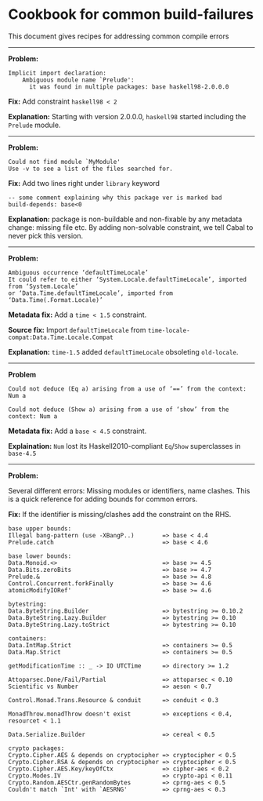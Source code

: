 # Cookbook for common build-failures

This document gives recipes for addressing common compile errors

----

**Problem:**

    Implicit import declaration:
        Ambiguous module name `Prelude':
          it was found in multiple packages: base haskell98-2.0.0.0

**Fix:** Add constraint `haskell98 < 2`

**Explanation:** Starting with version 2.0.0.0, `haskell98` started including the `Prelude` module.

----

**Problem:**

```
Could not find module `MyModule'
Use -v to see a list of the files searched for.
```

**Fix:** Add two lines right under `library` keyword

```
-- some comment explaining why this package ver is marked bad
build-depends: base<0
```

**Explanation:** package is non-buildable and non-fixable by any metadata
change: missing file etc. By adding non-solvable constraint, we tell Cabal to
never pick this version.

----

**Problem:**

```
Ambiguous occurrence ‘defaultTimeLocale’
It could refer to either ‘System.Locale.defaultTimeLocale’, imported from ‘System.Locale’
or ‘Data.Time.defaultTimeLocale’, imported from  ‘Data.Time(.Format.Locale)’
```

**Metadata fix:** Add a `time < 1.5` constraint.

**Source fix:** Import `defaultTimeLocale` from `time-locale-compat:Data.Time.Locale.Compat`

**Explanation:** `time-1.5` added `defaultTimeLocale` obsoleting `old-locale`.

---

**Problem**

```
Could not deduce (Eq a) arising from a use of ‘==’ from the context: Num a
```

```
Could not deduce (Show a) arising from a use of ‘show’ from the context: Num a
```

**Metadata fix:** Add a `base < 4.5` constraint.

**Explaination:** `Num` lost its Haskell2010-compliant `Eq`/`Show` superclasses in `base-4.5`

---

**Problem:**

Several different errors: Missing modules or identifiers, name clashes.
This is a quick reference for adding bounds for common errors.

**Fix:** If the identifier is missing/clashes add the constraint on the RHS.

```
base upper bounds:
Illegal bang-pattern (use -XBangP..)        => base < 4.4
Prelude.catch                               => base < 4.6

base lower bounds:
Data.Monoid.<>                              => base >= 4.5
Data.Bits.zeroBits                          => base >= 4.7
Prelude.&                                   => base >= 4.8
Control.Concurrent.forkFinally              => base >= 4.6
atomicModifyIORef'                          => base >= 4.6

bytestring:
Data.ByteString.Builder                     => bytestring >= 0.10.2
Data.ByteString.Lazy.Builder                => bytestring >= 0.10
Data.ByteString.Lazy.toStrict               => bytestring >= 0.10

containers:
Data.IntMap.Strict                          => containers >= 0.5
Data.Map.Strict                             => containers >= 0.5

getModificationTime :: _ -> IO UTCTime      => directory >= 1.2

Attoparsec.Done/Fail/Partial                => attoparsec < 0.10
Scientific vs Number                        => aeson < 0.7

Control.Monad.Trans.Resource & conduit      => conduit < 0.3

MonadThrow.monadThrow doesn't exist         => exceptions < 0.4, resourcet < 1.1

Data.Serialize.Builder                      => cereal < 0.5

crypto packages:
Crypto.Cipher.AES & depends on cryptocipher => cryptocipher < 0.5
Crypto.Cipher.RSA & depends on cryptocipher => cryptocipher < 0.5
Crypto.Cipher.AES.Key/keyOfCtx              => cipher-aes < 0.2
Crypto.Modes.IV                             => crypto-api < 0.11
Crypto.Random.AESCtr.genRandomBytes         => cprng-aes < 0.5
Couldn't match `Int' with `AESRNG'          => cprng-aes < 0.3
```
